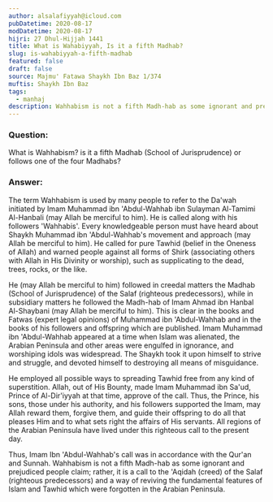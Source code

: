 ```yaml
---
author: alsalafiyyah@icloud.com
pubDatetime: 2020-08-17
modDatetime: 2020-08-17
hijri: 27 Dhul-Hijjah 1441
title: What is Wahabiyyah, Is it a fifth Madhab?
slug: is-wahabiyyah-a-fifth-madhab
featured: false
draft: false
source: Majmu' Fatawa Shaykh Ibn Baz 1/374
muftis: Shaykh Ibn Baz
tags:
  - manhaj
description: Wahhabism is not a fifth Madh-hab as some ignorant and prejudiced people claim; rather, it is a call to the creed of the Salaf and a way of reviving the fundamental features of Islam and Tawhid which were forgotten in the Arabian Peninsula.
---
```


### Question: 
What is Wahhabism? is it a fifth Madhab (School of Jurisprudence) or follows one of the four Madhabs?

### Answer: 
The term Wahhabism is used by many people to refer to the Da'wah initiated by Imam Muhammad ibn 'Abdul-Wahhab ibn Sulayman Al-Tamimi Al-Hanbali (may Allah be merciful to him). He is called along with his followers 'Wahhabis'. Every knowledgeable person must have heard about Shaykh Muhammad ibn 'Abdul-Wahhab's movement and approach (may Allah be merciful to him). He called for pure Tawhid (belief in the Oneness of Allah) and warned people against all forms of Shirk (associating others with Allah in His Divinity or worship), such as supplicating to the dead, trees, rocks, or the like.

He (may Allah be merciful to him) followed in creedal matters the Madhab (School of Jurisprudence) of the Salaf (righteous predecessors), while in subsidiary matters he followed the Madh-hab of Imam Ahmad ibn Hanbal Al-Shaybani (may Allah be merciful to him). This is clear in the books and Fatwas (expert legal opinions) of Muhammad ibn 'Abdul-Wahhab and in the books of his followers and offspring which are published. Imam Muhammad ibn 'Abdul-Wahhab appeared at a time when Islam was alienated, the Arabian Peninsula and other areas were engulfed in ignorance, and worshiping idols was widespread. The Shaykh took it upon himself to strive and struggle, and devoted himself to destroying all means of misguidance.

He employed all possible ways to spreading Tawhid free from any kind of superstition. Allah, out of His Bounty, made Imam Muhammad ibn Sa'ud, Prince of Al-Dir'iyyah at that time, approve of the call. Thus, the Prince, his sons, those under his authority, and his followers supported the Imam, may Allah reward them, forgive them, and guide their offspring to do all that pleases Him and to what sets right the affairs of His servants. All regions of the Arabian Peninsula have lived under this righteous call to the present day.

Thus, Imam Ibn 'Abdul-Wahhab's call was in accordance with the Qur'an and Sunnah. Wahhabism is not a fifth Madh-hab as some ignorant and prejudiced people claim; rather, it is a call to the 'Aqidah (creed) of the Salaf (righteous predecessors) and a way of reviving the fundamental features of Islam and Tawhid which were forgotten in the Arabian Peninsula.
